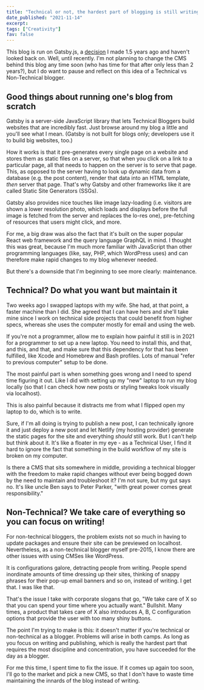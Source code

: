```yaml
---
title: "Technical or not, the hardest part of blogging is still writing"
date_published: "2021-11-14"
excerpt: 
tags: ["Creativity"]
fav: false
---
```


This blog is run on Gatsby.js, a [decision](https://www.nickang.com/2020-05-30-why-i-migrated-my-blog-from-wordpress-to-gatsby/) I made 1.5 years ago and haven't looked back on. Well, until recently. I'm not planning to change the CMS behind this blog any time soon (who has time for that after only less than 2 years?), but I do want to pause and reflect on this idea of a Technical vs Non-Technical blogger.

## Good things about running one's blog from scratch

Gatsby is a server-side JavaScript library that lets Technical Bloggers build websites that are incredibly fast. Just browse around my blog a little and you'll see what I mean. (Gatsby is not built for blogs only; developers use it to build big websites, too.)

How it works is that it pre-generates every single page on a website and stores them as static files on a server, so that when you click on a link to a particular page, all that needs to happen on the server is to serve that page. This, as opposed to the server having to look up dynamic data from a database (e.g. the post content), render that data into an HTML template, *then* server that page. That's why Gatsby and other frameworks like it are called Static Site Generators (SSGs).

Gatsby also provides nice touches like image lazy-loading (i.e. visitors are shown a lower resolution photo, which loads and displays before the full image is fetched from the server and replaces the lo-res one), pre-fetching of resources that users might click, and more.

For me, a big draw was also the fact that it's built on the super popular React web framework and the query language GraphQL in mind. I thought this was great, because I'm much more familiar with JavaScript than other programming languages (like, say, PHP, which WordPress uses) and can therefore make rapid changes to my blog whenever needed.

But there's a downside that I'm beginning to see more clearly: maintenance.

## Technical? Do what you want but maintain it

Two weeks ago I swapped laptops with my wife. She had, at that point, a faster machine than I did. She agreed that I can have hers and she'll take mine since I work on technical side projects that could benefit from higher specs, whereas she uses the computer mostly for email and using the web.

If you're not a programmer, allow me to explain how painful it still is in 2021 for a programmer to set up a new laptop. You need to install this, and that, and this, and that, and make sure that this dependency for that has been fulfilled, like Xcode and Homebrew and Bash profiles. Lots of manual "refer to previous computer" setup to be done.

The most painful part is when something goes wrong and I need to spend time figuring it out. Like I did with setting up my "new" laptop to run my blog locally (so that I can check how new posts or styling tweaks look visually via localhost).

This is also painful because it distracts me from what I flipped open my laptop to do, which is to write. 

Sure, if I'm all doing is trying to publish a new post, I can technically ignore it and just deploy a new post and let Netlify (my hosting provider) generate the static pages for the site and everything *should* still work. But I can't help but think about it. It's like a floater in my eye - as a Technical User, I find it hard to ignore the fact that something in the build workflow of my site is broken on my computer.

Is there a CMS that sits somewhere in middle, providing a technical blogger with the freedom to make rapid changes without ever being bogged down by the need to maintain and troubleshoot it? I'm not sure, but my gut says no. It's like uncle Ben says to Peter Parker, "with great power comes great responsibility."

## Non-Technical? We take care of everything so you can focus on writing!

For non-technical bloggers, the problem exists not so much in having to update packages and ensure their site can be previewed on localhost. Nevertheless, as a non-technical blogger myself pre-2015, I know there are other issues with using CMSes like WordPress. 

It is configurations galore, detracting people from writing. People spend inordinate amounts of time dressing up their sites, thinking of snappy phrases for their pop-up email banners and so on, instead of writing. I get that. I was like that.

That's the issue I take with corporate slogans that go, "We take care of X so that you can spend your time where you actually want." Bullshit. Many times, a product that takes care of X also introduces A, B, C configuration options that provide the user with too many shiny buttons.

The point I'm trying to make is this: it doesn't matter if you're technical or non-technical as a blogger. Problems will arise in both camps. As long as you focus on writing and publishing, which is really the hardest part that requires the most discipline and concentration, you have succeeded for the day as a blogger.

For me this time, I spent time to fix the issue. If it comes up again too soon, I'll go to the market and pick a new CMS, so that I don't have to waste time maintaining the innards of the blog instead of writing.